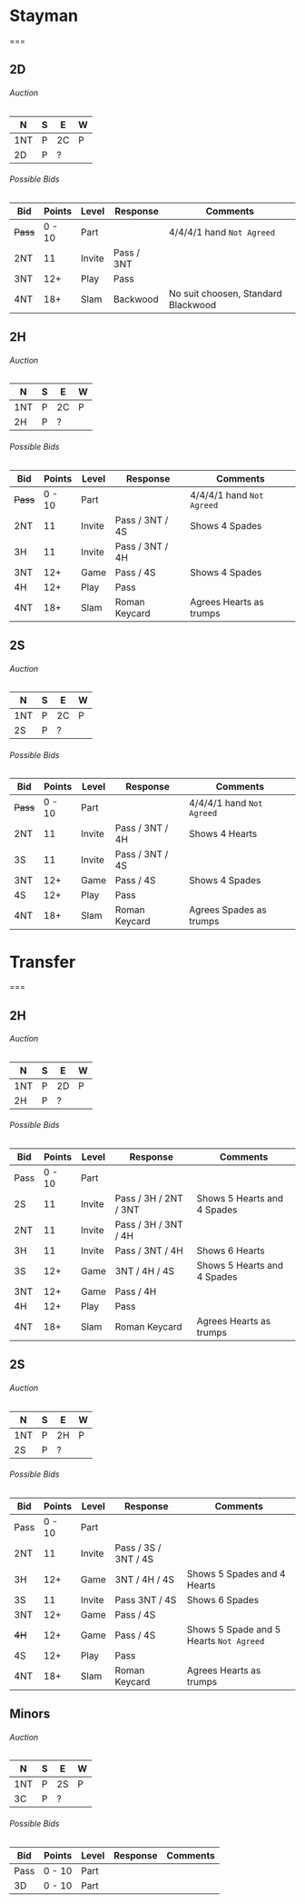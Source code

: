 # Stayman
===


## 2D

###### Auction 

| N   | S   | E   | W   |
|-----|-----|-----|-----|
| 1NT | P   | 2C  | P   |
| 2D  | P   | ?   |     |

###### Possible Bids

| Bid    | Points | Level  | Response   | Comments                                 |
|--------|--------|--------|------------|------------------------------------------|
| ~~Pass~~ | 0 - 10 | Part   |            | 4/4/4/1 hand `Not Agreed`                |
| 2NT    | 11     | Invite | Pass / 3NT |                                          |
| 3NT    | 12+    | Play   | Pass       |                                          |
| 4NT    | 18+    | Slam   | Backwood   | No suit choosen, Standard Blackwood      |




## 2H

###### Auction 

| N   | S   | E   | W   |
|-----|-----|-----|-----|
| 1NT | P   | 2C  | P   |
| 2H  | P   | ?   |     |

###### Possible Bids

| Bid    | Points | Level  | Response        | Comments                            |
|--------|--------|--------|-----------------|-------------------------------------|
| ~~Pass~~ | 0 - 10 | Part   |                 | 4/4/4/1 hand `Not Agreed`           |
| 2NT    | 11     | Invite | Pass / 3NT / 4S | Shows 4 Spades                      |
| 3H     | 11     | Invite | Pass / 3NT / 4H |                                     |
| 3NT    | 12+    | Game   | Pass / 4S       | Shows 4 Spades                      |
| 4H     | 12+    | Play   | Pass            |                                     |
| 4NT    | 18+    | Slam   | Roman Keycard   | Agrees Hearts as trumps             |



## 2S

###### Auction 

| N   | S   | E   | W   |
|-----|-----|-----|-----|
| 1NT | P   | 2C  | P   |
| 2S  | P   | ?   |     |

###### Possible Bids

| Bid    | Points | Level  | Response        | Comments                            |
|--------|--------|--------|-----------------|-------------------------------------|
| ~~Pass~~ | 0 - 10 | Part   |                 | 4/4/4/1 hand `Not Agreed`           |
| 2NT    | 11     | Invite | Pass / 3NT / 4H | Shows 4 Hearts                      |
| 3S     | 11     | Invite | Pass / 3NT / 4S |                                     |
| 3NT    | 12+    | Game   | Pass / 4S       | Shows 4 Spades                      |
| 4S     | 12+    | Play   | Pass            |                                     |
| 4NT    | 18+    | Slam   | Roman Keycard   | Agrees Spades as trumps             |


# Transfer
===


## 2H

###### Auction 

| N   | S   | E   | W   |
|-----|-----|-----|-----|
| 1NT | P   | 2D  | P   |
| 2H  | P   | ?   |     |

###### Possible Bids

| Bid    | Points | Level  | Response              | Comments                            |
|--------|--------|--------|-----------------------|-------------------------------------|
| Pass   | 0 - 10 | Part   |                       |                                     |
| 2S     | 11     | Invite | Pass / 3H / 2NT / 3NT | Shows 5 Hearts and 4 Spades         |
| 2NT    | 11     | Invite | Pass / 3H / 3NT / 4H  |                                     |
| 3H     | 11     | Invite | Pass / 3NT / 4H       | Shows 6 Hearts                      |
| 3S     | 12+    | Game   | 3NT / 4H / 4S         | Shows 5 Hearts and 4 Spades         |
| 3NT    | 12+    | Game   | Pass / 4H             |                                     |
| 4H     | 12+    | Play   | Pass                  |                                     |
| 4NT    | 18+    | Slam   | Roman Keycard         | Agrees Hearts as trumps             |



## 2S

###### Auction 

| N   | S   | E   | W   |
|-----|-----|-----|-----|
| 1NT | P   | 2H  | P   |
| 2S  | P   | ?   |     |

###### Possible Bids

| Bid    | Points | Level  | Response              | Comments                                |
|--------|--------|--------|-----------------------|-----------------------------------------|
| Pass   | 0 - 10 | Part   |                       |                                         |
| 2NT    | 11     | Invite | Pass / 3S / 3NT / 4S  |                                         |
| 3H     | 12+    | Game   | 3NT / 4H / 4S         | Shows 5 Spades and 4 Hearts             |
| 3S     | 11     | Invite | Pass 3NT / 4S         | Shows 6 Spades                          |
| 3NT    | 12+    | Game   | Pass / 4S             |                                         |
| ~~4H~~   | 12+    | Game   | Pass / 4S             | Shows 5 Spade and 5 Hearts `Not Agreed` |
| 4S     | 12+    | Play   | Pass                  |                                         |
| 4NT    | 18+    | Slam   | Roman Keycard         | Agrees Hearts as trumps                 |



## Minors

###### Auction 

| N   | S   | E   | W   |
|-----|-----|-----|-----|
| 1NT | P   | 2S  | P   |
| 3C  | P   | ?   |     |

###### Possible Bids

| Bid    | Points | Level  | Response              | Comments                            |
|--------|--------|--------|-----------------------|-------------------------------------|
| Pass   | 0 - 10 | Part   |                       |                                     |
| 3D     | 0 - 10 | Part   |                       |                                     |

